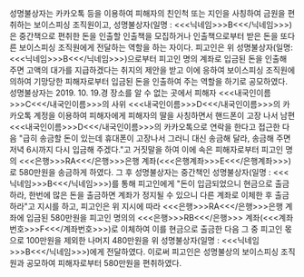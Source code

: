 성명불상자는 카카오톡 등을 이용하여 피해자의 친인척 또는 지인을 사칭하여 금원을 편취하는 보이스피싱 조직원이고, 성명불상자(일명 : <<<닉네임>>>B<<</닉네임>>>)은 중간책으로 편취한 돈을 인출할 인출책을 모집하거나 인출책으로부터 받은 돈을 또다른 보이스피싱 조직원에게 전달하는 역할을 하는 자이다.
피고인은 위 성명불상자(일명:<<<닉네임>>>B<<</닉네임>>>)으로부터 피고인 명의 계좌로 입금된 돈을 인출해 주면 고액의 대가를 지급하겠다는 취지의 제안을 받고 이에 응하여 보이스피싱 조직원에 의하여 기망당한 피해자로부터 입금된 돈을 인출하여 주는 역할을 하기로 공모하였다.
성명불상자는 2019. 10. 19.경 장소를 알 수 없는 곳에서 피해자 <<<내국인이름>>>C<<</내국인이름>>>의 사위 <<<내국인이름>>>D<<</내국인이름>>>의 카카오톡 계정을 이용하여 피해자에게 피해자의 딸을 사칭하면서 핸드폰이 고장 나서 남편 <<<내국인이름>>>D<<</내국인이름>>>의 카카오톡으로 연락을 한다고 접근한 다음 "급히 송금할 돈이 있는데 휴대폰이 고장나서 그러니 대신 송금해 달라, 송금해 주면 저녁 6시까지 다시 입금해 주겠다."고 거짓말을 하여 이에 속은 피해자로부터 피고인 명의 <<<은행>>>RA<<</은행>>>은행 계좌(<<<은행계좌>>>E<<</은행계좌>>>)로 580만원을 송금하게 하였다.
그 후 성명불상자는 중간책인 성명불상자(일명 : <<<닉네임>>>B<<</닉네임>>>)를 통해 피고인에게 "돈이 입금되었으니 현금으로 출금하라, 한번에 많은 돈을 출금하면 계좌가 정지될 수 있으니 다른 계좌로 이체한 후 출금하라"고 지시를 하고, 피고인은 위 지시에 따라 <<<은행>>>RA<<</은행>>>은행 계좌에 입금된 580만원을 피고인 명의의 <<<은행>>>RB<<</은행>>> 계좌(<<<계좌번호>>>F<<</계좌번호>>>)로 이체하여 이를 현금으로 출금한 다음 그 중 피고인 몫으로 100만원을 제외한 나머지 480만원을 위 성명불상자(일명 : <<<닉네임>>>B<<</닉네임>>>)에게 전달하였다.
이로써 피고인은 성명불상의 보이스피싱 조직원과 공모하여 피해자로부터 580만원을 편취하였다.